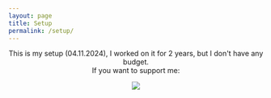 ```yaml
---
layout: page
title: Setup
permalink: /setup/
---
```


<center>
    <p>This is my setup (04.11.2024), I worked on it for 2 years, but I don't have any budget.<br>If you want to support me:</p>
    <img src="./images/postazione.png">
</center>